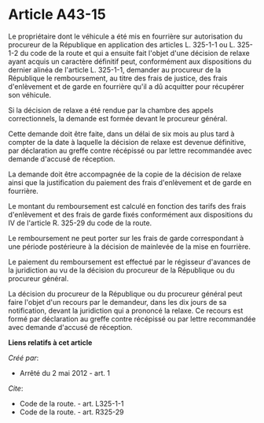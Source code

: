 # Article A43-15

Le propriétaire dont le véhicule a été mis en fourrière sur autorisation du procureur de la République en application des
articles L. 325-1-1 ou L. 325-1-2 du code de la route et qui a ensuite fait l'objet d'une décision de relaxe ayant acquis un
caractère définitif peut, conformément aux dispositions du dernier alinéa de l'article L. 325-1-1, demander au procureur de
la République le remboursement, au titre des frais de justice, des frais d'enlèvement et de garde en fourrière qu'il a dû
acquitter pour récupérer son véhicule.

Si la décision de relaxe a été rendue par la chambre des appels correctionnels, la demande est formée devant le procureur
général.

Cette demande doit être faite, dans un délai de six mois au plus tard à compter de la date à laquelle la décision de relaxe
est devenue définitive, par déclaration au greffe contre récépissé ou par lettre recommandée avec demande d'accusé de
réception.

La demande doit être accompagnée de la copie de la décision de relaxe ainsi que la justification du paiement des frais
d'enlèvement et de garde en fourrière.

Le montant du remboursement est calculé en fonction des tarifs des frais d'enlèvement et des frais de garde fixés
conformément aux dispositions du IV de l'article R. 325-29 du code de la route.

Le remboursement ne peut porter sur les frais de garde correspondant à une période postérieure à la décision de mainlevée de
la mise en fourrière.

Le paiement du remboursement est effectué par le régisseur d'avances de la juridiction au vu de la décision du procureur de
la République ou du procureur général.

La décision du procureur de la République ou du procureur général peut faire l'objet d'un recours par le demandeur, dans les
dix jours de sa notification, devant la juridiction qui a prononcé la relaxe. Ce recours est formé par déclaration au greffe
contre récépissé ou par lettre recommandée avec demande d'accusé de réception.

**Liens relatifs à cet article**

_Créé par_:

  - Arrêté du 2 mai 2012 - art. 1

_Cite_:

  - Code de la route. - art. L325-1-1
  - Code de la route. - art. R325-29
